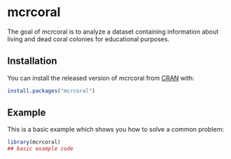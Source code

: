 
# mcrcoral

<!-- badges: start -->
<!-- badges: end -->

The goal of mcrcoral is to analyze a dataset containing information about living and dead coral colonies for educational purposes.

## Installation

You can install the released version of mcrcoral from [CRAN](https://CRAN.R-project.org) with:

``` r
install.packages("mcrcoral")
```

## Example

This is a basic example which shows you how to solve a common problem:

``` r
library(mcrcoral)
## basic example code
```

